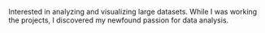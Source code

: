 Interested in analyzing and visualizing large datasets.
While I was working the projects, I discovered my newfound passion for data analysis.
